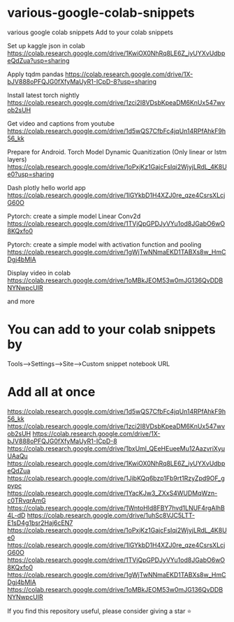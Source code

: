 # various-google-colab-snippets
various google colab snippets
Add to your colab snippets

Set up kaggle json in colab
https://colab.research.google.com/drive/1KwiOX0NhRq8LE6Z_iyUYXvUdbpeQdZua?usp=sharing

Apply tqdm pandas
https://colab.research.google.com/drive/1X-bJV888oPFQJG0fXfyMaUyR1-ICpD-8?usp=sharing

Install latest torch nightly
https://colab.research.google.com/drive/1zci2I8VDsbKpeaDM6KnUx547wvob2sUH

Get video and captions from youtube
https://colab.research.google.com/drive/1d5wQS7CfbFc4jqUn14RPfAhkF9h56_kk

Prepare for Android. Torch Model Dynamic Quanitization (Only linear or lstm layers)
https://colab.research.google.com/drive/1oPxjKz1GajcFsIqi2WjyjLRdL_4K8Ue0?usp=sharing

Dash plotly hello world app
https://colab.research.google.com/drive/1lGYkbD1H4XZJ0re_qze4CsrsXLcjG60O

Pytorch: create a simple model Linear Conv2d
https://colab.research.google.com/drive/1TVjQpGPDJyVYu1od8JGabO6wO8KQxfo0

Pytorch: create a simple model with activation function and pooling
https://colab.research.google.com/drive/1gWjTwNNmaEKD1TABXs8w_HmCDgj4bMIA

Display video in colab
https://colab.research.google.com/drive/1oMBkJEOM53w0mJG136QvDDBNYNwpcUIR

and more 

# You can add to your colab snippets by 
Tools-->Settings-->Site-->Custom snippet notebook URL


# Add all at once
https://colab.research.google.com/drive/1d5wQS7CfbFc4jqUn14RPfAhkF9h56_kk
https://colab.research.google.com/drive/1zci2I8VDsbKpeaDM6KnUx547wvob2sUH
https://colab.research.google.com/drive/1X-bJV888oPFQJG0fXfyMaUyR1-ICpD-8
https://colab.research.google.com/drive/1bxUml_QEeHEueeMu12AazvriXyuUAaQu
https://colab.research.google.com/drive/1KwiOX0NhRq8LE6Z_iyUYXvUdbpeQdZua
https://colab.research.google.com/drive/1JibKQq6bzp1Fb9rt1RzyZpd9OF_gpypc
https://colab.research.google.com/drive/1YacKJw3_ZXxS4WUDMqWzn-c0TRvqrAmG
https://colab.research.google.com/drive/1WntoHld8FBY7hvd1LNUF4rgAIhB4L-dD
https://colab.research.google.com/drive/1uhSc8VJC5LTT-E1sD4g1bsr2Haj6cEN7
https://colab.research.google.com/drive/1oPxjKz1GajcFsIqi2WjyjLRdL_4K8Ue0
https://colab.research.google.com/drive/1lGYkbD1H4XZJ0re_qze4CsrsXLcjG60O
https://colab.research.google.com/drive/1TVjQpGPDJyVYu1od8JGabO6wO8KQxfo0
https://colab.research.google.com/drive/1gWjTwNNmaEKD1TABXs8w_HmCDgj4bMIA
https://colab.research.google.com/drive/1oMBkJEOM53w0mJG136QvDDBNYNwpcUIR

If you find this repository useful, please consider giving a star ⭐ 
